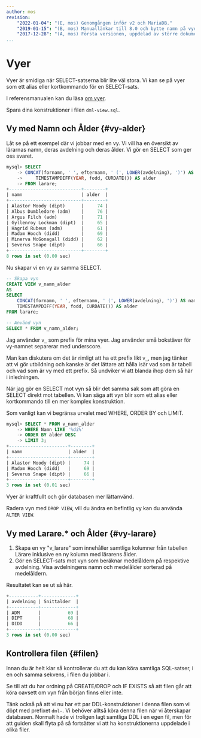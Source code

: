 ```yaml
---
author: mos
revision:
    "2022-01-04": "(E, mos) Genomgången inför v2 och MariaDB."
    "2019-01-15": "(B, mos) Manuallänkar till 8.0 och bytte namn på vyerna."
    "2017-12-28": "(A, mos) Första versionen, uppdelad av större dokument."
...
```

Vyer
==================================

Vyer är smidiga när SELECT-satserna blir lite väl stora. Vi kan se på vyer som ett alias eller kortkommando för en SELECT-sats.

I referensmanualen kan du läsa [om vyer](https://mariadb.com/kb/en/create-view/).

Spara dina konstruktioner i filen `dml-view.sql`.



Vy med Namn  och Ålder {#vy-alder}
----------------------------------

Låt se på ett exempel där vi jobbar med en vy. Vi vill ha en översikt av lärarnas namn, deras avdelning och deras ålder. Vi gör en SELECT som ger oss svaret.

```sql
mysql> SELECT
    -> CONCAT(fornamn, ' ', efternamn, ' (', LOWER(avdelning), ')') AS namn,
    ->     TIMESTAMPDIFF(YEAR, fodd, CURDATE()) AS alder
    -> FROM larare;
+---------------------------+--------+
| namn                      | alder  |
+---------------------------+--------+
| Alastor Moody (dipt)      |     74 |
| Albus Dumbledore (adm)    |     76 |
| Argus Filch (adm)         |     71 |
| Gyllenroy Lockman (dipt)  |     65 |
| Hagrid Rubeus (adm)       |     61 |
| Madam Hooch (didd)        |     69 |
| Minerva McGonagall (didd) |     62 |
| Severus Snape (dipt)      |     66 |
+---------------------------+--------+
8 rows in set (0.00 sec)
```

Nu skapar vi en vy av samma SELECT.

```sql
-- Skapa vyn
CREATE VIEW v_namn_alder
AS
SELECT
	CONCAT(fornamn, ' ', efternamn, ' (', LOWER(avdelning), ')') AS namn,
    TIMESTAMPDIFF(YEAR, fodd, CURDATE()) AS alder
FROM larare;

-- Använd vyn
SELECT * FROM v_namn_alder;
```

Jag använder `v_` som prefix för mina vyer. Jag använder små bokstäver för vy-namnet separerar med underscore.

Man kan diskutera om det är rimligt att ha ett prefix likt `v_`, men jag tänker att vi gör utbildning och kanske är det lättare att hålla isär vad som är tabell och vad som är vy med ett prefix. Så undviker vi att blanda ihop dem så här i inledningen.

När jag gör en SELECT mot vyn så blir det samma sak som att göra en SELECT direkt mot tabellen. Vi kan säga att vyn blir som ett alias eller kortkommando till en mer komplex konstruktion.

Som vanligt kan vi begränsa urvalet med WHERE, ORDER BY och LIMIT.

```sql
mysql> SELECT * FROM v_namn_alder
    -> WHERE Namn LIKE '%di%'
    -> ORDER BY alder DESC
    -> LIMIT 3;
+----------------------+--------+
| namn                 | alder  |
+----------------------+--------+
| Alastor Moody (dipt) |     74 |
| Madam Hooch (didd)   |     69 |
| Severus Snape (dipt) |     66 |
+----------------------+--------+
3 rows in set (0.01 sec)
```

Vyer är kraftfullt och gör databasen mer lättanvänd.

Radera vyn med `DROP VIEW`, vill du ändra en befintlig vy kan du använda `ALTER VIEW`.



Vy med Larare.* och Ålder {#vy-larare}
----------------------------------

1. Skapa en vy "v_larare" som innehåller samtliga kolumner från tabellen Lärare inklusive en ny kolumn med lärarens ålder.
2. Gör en SELECT-sats mot vyn som beräknar medelåldern på respektive avdelning. Visa avdelningens namn och medelålder sorterad på medelåldern.

Resultatet kan se ut så här.

```sql
+-----------+-------------+
| avdelning | Snittalder  |
+-----------+-------------+
| ADM       |          69 |
| DIPT      |          68 |
| DIDD      |          66 |
+-----------+-------------+
3 rows in set (0.00 sec)
```



Kontrollera filen {#filen}
----------------------------------

Innan du är helt klar så kontrollerar du att du kan köra samtliga SQL-satser, i en och samma sekvens, i filen du jobbar i.

Se till att du har ordning på CREATE/DROP och IF EXISTS så att filen går att köra oavsett om vyn från början finns eller inte.

Tänk också på att vi nu har ett par DDL-konstruktioner i denna filen som vi döpt med prefixet `dml-`. Vi behöver alltså köra denna filen när vi återskapar databasen. Normalt hade vi troligen lagt samtliga DDL i en egen fil, men för att guiden skall flyta på så fortsätter vi att ha konstruktionerna uppdelade i olika filer.

